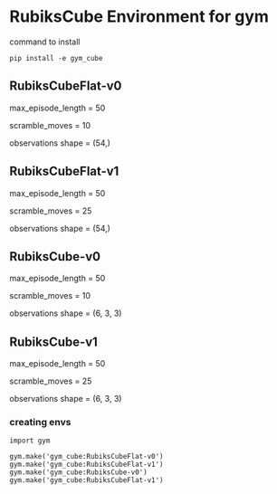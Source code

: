 # RubiksCube Environment for gym

command to install

    pip install -e gym_cube


## RubiksCubeFlat-v0
max_episode_length = 50

scramble_moves = 10

observations shape = (54,)

## RubiksCubeFlat-v1
max_episode_length = 50

scramble_moves = 25

observations shape = (54,)

## RubiksCube-v0
max_episode_length = 50

scramble_moves = 10

observations shape = (6, 3, 3)
## RubiksCube-v1
max_episode_length = 50

scramble_moves = 25

observations shape = (6, 3, 3)


### creating envs

    import gym
    
    gym.make('gym_cube:RubiksCubeFlat-v0')
    gym.make('gym_cube:RubiksCubeFlat-v1')
    gym.make('gym_cube:RubiksCube-v0')
    gym.make('gym_cube:RubiksCubeFlat-v1')
